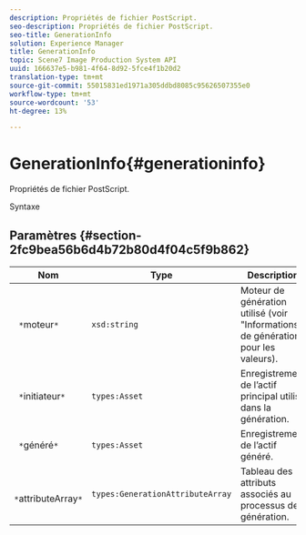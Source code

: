```yaml
---
description: Propriétés de fichier PostScript.
seo-description: Propriétés de fichier PostScript.
seo-title: GenerationInfo
solution: Experience Manager
title: GenerationInfo
topic: Scene7 Image Production System API
uuid: 166637e5-b981-4f64-8d92-5fce4f1b20d2
translation-type: tm+mt
source-git-commit: 55015831ed1971a305ddbd8085c95626507355e0
workflow-type: tm+mt
source-wordcount: '53'
ht-degree: 13%

---
```



# GenerationInfo{#generationinfo}

Propriétés de fichier PostScript.

Syntaxe

## Paramètres {#section-2fc9bea56b6d4b72b80d4f04c5f9b862}

| Nom | Type | Description |
|---|---|---|
| ` *`moteur`*` | `xsd:string` | Moteur de génération utilisé (voir &quot;Informations de génération&quot; pour les valeurs). |
| ` *`initiateur`*` | `types:Asset` | Enregistrement de l’actif principal utilisé dans la génération. |
| ` *`généré`*` | `types:Asset` | Enregistrement de l’actif généré. |
| ` *`attributeArray`*` | `types:GenerationAttributeArray` | Tableau des attributs associés au processus de génération. |

